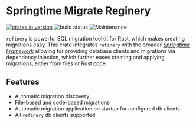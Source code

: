 # Springtime Migrate Reginery

[![crates.io version](https://img.shields.io/crates/v/springtime-migrate-refinery.svg)](https://crates.io/crates/springtime-migrate-refinery)
![build status](https://github.com/krojew/springtime/actions/workflows/rust.yml/badge.svg)
![Maintenance](https://img.shields.io/maintenance/yes/2023)

`refinery` is powerful SQL migration toolkit for Rust, which makes creating
migrations easy. This crate integrates `refinery` with the broader [*Springtime
Framework*](https://crates.io/crates/springtime) allowing for providing database
clients and migrations via dependency injection, which further eases creating 
and applying migrations, either from files or Rust code.

## Features

* Automatic migration discovery
* File-based and code-based migrations
* Automatic migration application on startup for configured db clients
* All `refinery` db clients supported
